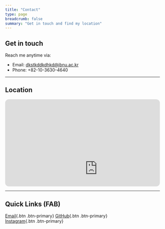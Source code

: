 ```yaml
---
title: "Contact"
type: page
breadcrumb: false
summary: "Get in touch and find my location"
---
```


## Get in touch

Reach me anytime via:

- Email: <dkstkddkdhkd@jbnu.ac.kr>
- Phone: +82-10-3630-4640

---

## Location

<div style="position:relative;padding-bottom:56.25%;height:0;overflow:hidden;border-radius:12px;">
  <iframe src="https://www.google.com/maps/embed?pb=!1m18!1m12!1m3!1d3234.1213201548776!2d127.13446309999999!3d35.8460286!2m3!1f0!2f0!3f0!3m2!1i1024!2i768!4f13.1!3m3!1m2!1s0x35702330dc920b9d%3A0x1d0d425396006646!2z7KCE67aB64yA7ZWZ6rWQIOqzteqzvOuMgO2VmSA37Zi46rSA!5e0!3m2!1sko!2skr!4v1760079980030!5m2!1sko!2skr" width="600" height="450" style="border:0;" allowfullscreen="" loading="lazy" referrerpolicy="no-referrer-when-downgrade"></iframe>
</div>

---

## Quick Links (FAB)

[Email](mailto:dkstkddkdhkd@jbnu.ac.kr){.btn .btn-primary}
[GitHub](https://github.com/ansangah){.btn .btn-primary}   
[Instagram](https://www.instagram.com/ahnneu_){.btn .btn-primary}   